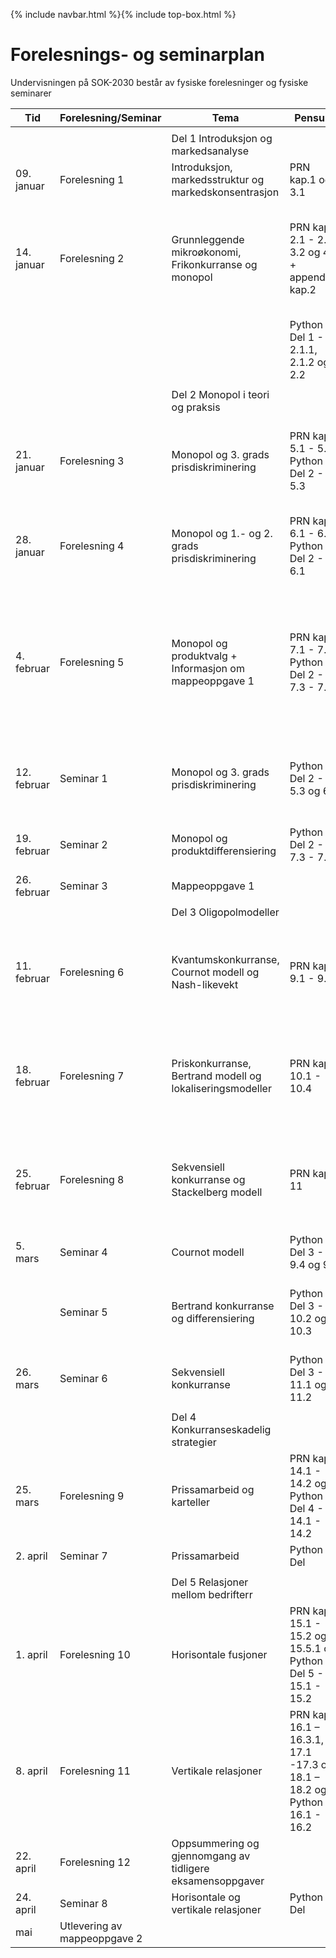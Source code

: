 {% include navbar.html %}{% include top-box.html %}
# Forelesnings- og seminarplan  
Undervisningen på SOK-2030 består av fysiske forelesninger og fysiske seminarer






| Tid        | Forelesning/Seminar      | Tema                   | Pensum |    Ressurser |       
|------------|--------------|------------------------|-------------------|-------|      
|   |    |   |   |
|            |  |Del 1 Introduksjon og markedsanalyse|    |
|09. januar  |Forelesning 1 |Introduksjon, markedsstruktur og markedskonsentrasjon            |PRN kap.1 og 3.1  |[Forelesning 1](/Forelesning 1 - introduksjon.pdf)|    
|14. januar  |Forelesning 2 |Grunnleggende mikroøkonomi, Frikonkurranse og monopol |PRN kap. 2.1 - 2.2, 3.2 og 4.1 + appendiks kap.2  |[Forelesning 2](/Forelesning 2 - grunnleggende mikrøkonomi.pdf)[Notater 2](/Notater til forelesning 2 – Grunnleggende mikroøkonomi.pdf)[Løsning oppgave 1](Løsning oppgave 1.pdf)|
|     |     |     |Python Del 1 - 2.1.1, 2.1.2 og 2.2||
|   |   |  |
|            |              |Del 2 Monopol i teori og praksis|    |
|21. januar  |Forelesning 3  |Monopol og 3. grads prisdiskriminering    |PRN kap. 5.1 - 5.5 Python Del 2 - 5.3| [Forelesning 3](/Forelesning 3 - monopol og prisdiskriminering.pdf)[Notater 3](/Notater til forelesning 3 – monopol og 3. grads prisdiskriminering.pdf)|
|28. januar  |Forelesning 4 | Monopol og 1.- og 2. grads prisdiskriminering  |PRN kap. 6.1 - 6.3 Python Del 2 - 6.1| [Forelesning 4](/Forelesning 4 - monopol og prisdiskriminering.pdf) [Notater 4](/Notater til forelesning 4 – monopol og  prisdiskriminering.pdf)|
|4. februar |Forelesning 5|Monopol og produktvalg + Informasjon om mappeoppgave 1| PRN kap. 7.1 - 7.5 Python Del 2 - 7.3 - 7.5 |[Forelesning 4](/Forelesning 5 - monopol, produktvalg og kvalitet.pdf)[Mappeoppgave 1 - innhold og struktur](/Mappoppgave I - innhold og struktur.pdf)[Notater 5](/Notater til forelesning 5 - monopol, produktvalg og kvalitet.pdf) |  
|12. februar |Seminar 1 |Monopol og 3. grads prisdiskriminering |Python Del 2 - 5.3 og 6.1 |[Oppgave monopol og 3. grads prisdiskriminering](/Seminar 1 - Oppgaver monopol, prisdiskriminering og produktutvalg.pdf) |
|19. februar |Seminar 2|Monopol og produktdifferensiering| Python Del 2 - 7.3 - 7.5 |[Oppgave monopol og produktdifferensiering](/Seminar 2 - monopol og produktdifferensiering.pdf) | 
|26. februar |Seminar 3   |  Mappeoppgave 1 ||
|   |   |  |
|            |              |Del 3 Oligopolmodeller|    |
|11. februar |Forelesning 6|Kvantumskonkurranse, Cournot modell og Nash-likevekt| PRN kap. 9.1 - 9.5 |[Forelesning 6](/Forelesning 6 - Kvantumskonkurranse og Cournot modell.pdf)[Notater 6](/Notater til forelesning 6 – Kvantumskonkurranse og Cournot modell.pdf)|
|18. februar|Forelesning 7 |Priskonkurranse, Bertrand modell og lokaliseringsmodeller |PRN kap. 10.1 - 10.4| [Forelesning 6](/Forelesning 7 - Priskonkurranse og Bertrand modell.pdf)[Notater 7](/Notater til forelesning 7 -  priskonkurranse og lokaliseringsmodeller.pdf)|
|25. februar |Forelesning 8 | Sekvensiell konkurranse og Stackelberg modell|PRN kap. 11 |[Forelesning 6](/Forelesning 7 - Priskonkurranse og Bertrand modell.pdf)[Notater 7](/Notater til forelesning 7 -  priskonkurranse og lokaliseringsmodeller.pdf) |
|5. mars |Seminar 4|Cournot modell|Python Del 3 - 9.4 og 9.5| [Oppgave Cournot modell](/Seminar 4 - Cournot modell.pdf) |
||Seminar 5|Bertrand konkurranse og differensiering| Python Del 3 - 10.2 og 10.3|[Oppgave Bertrand konkurranse og differensiering](/Seminar 5 - Oppgave Bertrand konkurranse og differensiering.pdf)  | 
|26. mars|Seminar 6|Sekvensiell konkurranse|Python Del 3 - 11.1 og 11.2|[Oppgave sekvensiell konkurranse](/Seminar 6 - Oppgave sekvensiell konkurranse.pdf) |
|   |   |  |
|            |              |Del 4 Konkurranseskadelig strategier|    |
|25. mars|Forelesning 9 |Prissamarbeid og karteller  |PRN kap. 14.1 - 14.2 og Python Del 4 - 14.1 - 14.2| |
|2. april |Seminar 7| Prissamarbeid|  Python Del  |   |   
  |   |   | |
|      |      |Del 5 Relasjoner mellom bedrifterr|    |
|1. april|Forelesning 10 |Horisontale fusjoner          |PRN kap. 15.1 - 15.2 og 15.5.1 og Python Del 5 - 15.1 - 15.2  |  |
|8. april|Forelesning 11|Vertikale relasjoner |PRN kap. 16.1 – 16.3.1, 17.1 -17.3 og 18.1 – 18.2 og Python 16.1 - 16.2| |  
|22. april|Forelesning 12|Oppsummering og gjennomgang av tidligere eksamensoppgaver  ||   
|24. april |Seminar 8|Horisontale og vertikale relasjoner|  Python Del  |   |   
|mai| Utlevering av mappeoppgave 2|  |  |




